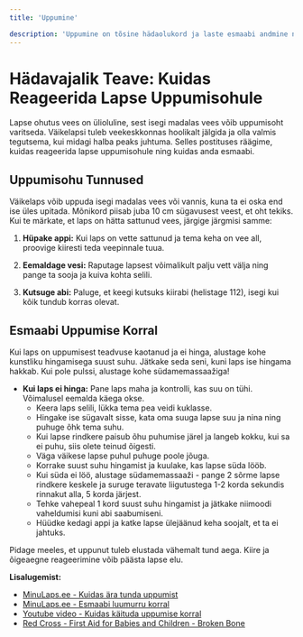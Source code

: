 ```yaml
---
title: 'Uppumine'

description: 'Uppumine on tõsine hädaolukord ja laste esmaabi andmine nõuab kiiret reageerimist. Siin on sammud, mida tuleks järgida, kui laps on uppumisohtu sattunud'
---
```


# Hädavajalik Teave: Kuidas Reageerida Lapse Uppumisohule

Lapse ohutus vees on ülioluline, sest isegi madalas vees võib uppumisoht varitseda. Väikelapsi tuleb veekeskkonnas hoolikalt jälgida ja olla valmis tegutsema, kui midagi halba peaks juhtuma. Selles postituses räägime, kuidas reageerida lapse uppumisohule ning kuidas anda esmaabi.

## Uppumisohu Tunnused

Väikelaps võib uppuda isegi madalas vees või vannis, kuna ta ei oska end ise üles upitada. Mõnikord piisab juba 10 cm sügavusest veest, et oht tekiks. Kui te märkate, et laps on hätta sattunud vees, järgige järgmisi samme:

1. **Hüpake appi:** Kui laps on vette sattunud ja tema keha on vee all, proovige kiiresti teda veepinnale tuua.

2. **Eemaldage vesi:** Raputage lapsest võimalikult palju vett välja ning pange ta sooja ja kuiva kohta selili.

3. **Kutsuge abi:** Paluge, et keegi kutsuks kiirabi (helistage 112), isegi kui kõik tundub korras olevat.

## Esmaabi Uppumise Korral

Kui laps on uppumisest teadvuse kaotanud ja ei hinga, alustage kohe kunstliku hingamisega suust suhu. Jätkake seda seni, kuni laps ise hingama hakkab. Kui pole pulssi, alustage kohe südamemassaažiga!

- **Kui laps ei hinga:** Pane laps maha ja kontrolli, kas suu on tühi. Võimalusel eemalda käega okse. 
  - Keera laps selili, lükka tema pea veidi kuklasse.
  - Hingake ise sügavalt sisse, kata oma suuga lapse suu ja nina ning puhuge õhk tema suhu.
  - Kui lapse rindkere paisub õhu puhumise järel ja langeb kokku, kui sa ei puhu, siis olete teinud õigesti.
  - Väga väikese lapse puhul puhuge poole jõuga.
  - Korrake suust suhu hingamist ja kuulake, kas lapse süda lööb.
  - Kui süda ei löö, alustage südamemassaaži - pange 2 sõrme lapse rindkere keskele ja suruge teravate liigutustega 1-2 korda sekundis rinnakut alla, 5 korda järjest.
  - Tehke vahepeal 1 kord suust suhu hingamist ja jätkake niimoodi vaheldumisi kuni abi saabumiseni.
  - Hüüdke kedagi appi ja katke lapse ülejäänud keha soojalt, et ta ei jahtuks.

Pidage meeles, et uppunut tuleb elustada vähemalt tund aega. Kiire ja õigeaegne reageerimine võib päästa lapse elu.

**Lisalugemist:**
- [MinuLaps.ee - Kuidas ära tunda uppumist](https://www.minulaps.ee/turvalisus/luumurrud-ja-nikastused-kuidas-ara-tunda)
- [MinuLaps.ee - Esmaabi luumurru korral](https://www.minulaps.ee/turvalisus/esmaabi-luumurru-korral)
- [Youtube video - Kuidas käituda uppumise korral](https://youtu.be/eLQr6sHN8bo)
- [Red Cross - First Aid for Babies and Children - Broken Bone](https://www.redcross.org.uk/first-aid/learn-first-aid-for-babies-and-children/broken-bone#1)
